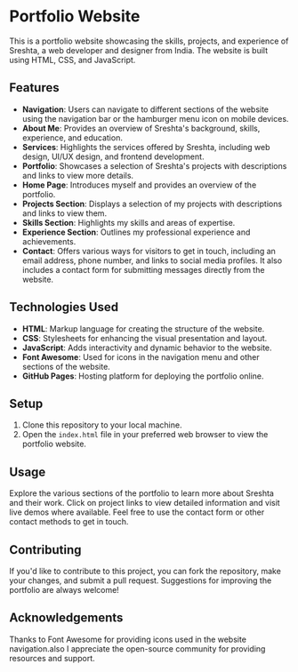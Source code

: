 # Portfolio Website

This is a portfolio website showcasing the skills, projects, and experience of Sreshta, a web developer and designer from India. The website is built using HTML, CSS, and JavaScript.

## Features

- **Navigation**: Users can navigate to different sections of the website using the navigation bar or the hamburger menu icon on mobile devices.
- **About Me**: Provides an overview of Sreshta's background, skills, experience, and education.
- **Services**: Highlights the services offered by Sreshta, including web design, UI/UX design, and frontend development.
- **Portfolio**: Showcases a selection of Sreshta's projects with descriptions and links to view more details.
- **Home Page**: Introduces myself and provides an overview of the portfolio.
- **Projects Section**: Displays a selection of my projects with descriptions and links to view them.
- **Skills Section**: Highlights my skills and areas of expertise.
- **Experience Section**: Outlines my professional experience and achievements.
- **Contact**: Offers various ways for visitors to get in touch, including an email address, phone number, and links to social media profiles. It also includes a contact form for submitting messages directly from the website.

## Technologies Used

- **HTML**: Markup language for creating the structure of the website.
- **CSS**: Stylesheets for enhancing the visual presentation and layout.
- **JavaScript**: Adds interactivity and dynamic behavior to the website.
- **Font Awesome**: Used for icons in the navigation menu and other sections of the website.
- **GitHub Pages**: Hosting platform for deploying the portfolio online.


## Setup

1. Clone this repository to your local machine.
2. Open the `index.html` file in your preferred web browser to view the portfolio website.

## Usage

Explore the various sections of the portfolio to learn more about Sreshta and their work. Click on project links to view detailed information and visit live demos where available. Feel free to use the contact form or other contact methods to get in touch.

## Contributing

If you'd like to contribute to this project, you can fork the repository, make your changes, and submit a pull request. Suggestions for improving the portfolio are always welcome!


## Acknowledgements

Thanks to Font Awesome for providing icons used in the website navigation.also I appreciate the open-source community for providing resources and support.
